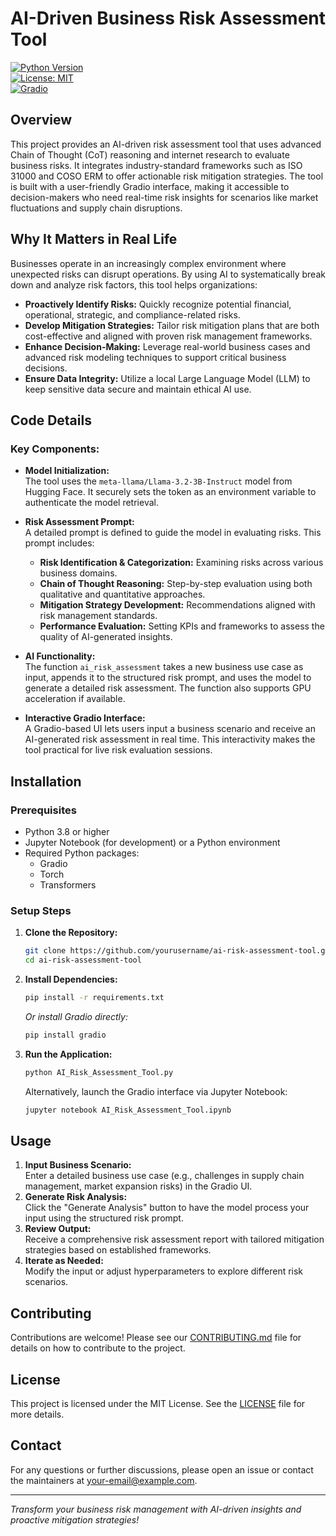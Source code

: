 # AI-Driven Business Risk Assessment Tool

[![Python Version](https://img.shields.io/badge/Python-3.8%2B-blue)](https://www.python.org)  
[![License: MIT](https://img.shields.io/badge/License-MIT-green)](LICENSE)  
[![Gradio](https://img.shields.io/badge/Gradio-UI-brightgreen)](https://gradio.app)

## Overview

This project provides an AI-driven risk assessment tool that uses advanced Chain of Thought (CoT) reasoning and internet research to evaluate business risks. It integrates industry-standard frameworks such as ISO 31000 and COSO ERM to offer actionable risk mitigation strategies. The tool is built with a user-friendly Gradio interface, making it accessible to decision-makers who need real-time risk insights for scenarios like market fluctuations and supply chain disruptions.

## Why It Matters in Real Life

Businesses operate in an increasingly complex environment where unexpected risks can disrupt operations. By using AI to systematically break down and analyze risk factors, this tool helps organizations:
- **Proactively Identify Risks:** Quickly recognize potential financial, operational, strategic, and compliance-related risks.
- **Develop Mitigation Strategies:** Tailor risk mitigation plans that are both cost-effective and aligned with proven risk management frameworks.
- **Enhance Decision-Making:** Leverage real-world business cases and advanced risk modeling techniques to support critical business decisions.
- **Ensure Data Integrity:** Utilize a local Large Language Model (LLM) to keep sensitive data secure and maintain ethical AI use.

## Code Details

### Key Components:
- **Model Initialization:**  
  The tool uses the `meta-llama/Llama-3.2-3B-Instruct` model from Hugging Face. It securely sets the token as an environment variable to authenticate the model retrieval.
  
- **Risk Assessment Prompt:**  
  A detailed prompt is defined to guide the model in evaluating risks. This prompt includes:
  - **Risk Identification & Categorization:** Examining risks across various business domains.
  - **Chain of Thought Reasoning:** Step-by-step evaluation using both qualitative and quantitative approaches.
  - **Mitigation Strategy Development:** Recommendations aligned with risk management standards.
  - **Performance Evaluation:** Setting KPIs and frameworks to assess the quality of AI-generated insights.
  
- **AI Functionality:**  
  The function `ai_risk_assessment` takes a new business use case as input, appends it to the structured risk prompt, and uses the model to generate a detailed risk assessment. The function also supports GPU acceleration if available.
  
- **Interactive Gradio Interface:**  
  A Gradio-based UI lets users input a business scenario and receive an AI-generated risk assessment in real time. This interactivity makes the tool practical for live risk evaluation sessions.

## Installation

### Prerequisites
- Python 3.8 or higher
- Jupyter Notebook (for development) or a Python environment
- Required Python packages:
  - Gradio
  - Torch
  - Transformers

### Setup Steps
1. **Clone the Repository:**
   ```bash
   git clone https://github.com/yourusername/ai-risk-assessment-tool.git
   cd ai-risk-assessment-tool
   ```
2. **Install Dependencies:**
   ```bash
   pip install -r requirements.txt
   ```
   *Or install Gradio directly:*
   ```bash
   pip install gradio
   ```
3. **Run the Application:**
   ```bash
   python AI_Risk_Assessment_Tool.py
   ```
   Alternatively, launch the Gradio interface via Jupyter Notebook:
   ```bash
   jupyter notebook AI_Risk_Assessment_Tool.ipynb
   ```

## Usage

1. **Input Business Scenario:**  
   Enter a detailed business use case (e.g., challenges in supply chain management, market expansion risks) in the Gradio UI.
2. **Generate Risk Analysis:**  
   Click the "Generate Analysis" button to have the model process your input using the structured risk prompt.
3. **Review Output:**  
   Receive a comprehensive risk assessment report with tailored mitigation strategies based on established frameworks.
4. **Iterate as Needed:**  
   Modify the input or adjust hyperparameters to explore different risk scenarios.

## Contributing

Contributions are welcome! Please see our [CONTRIBUTING.md](CONTRIBUTING.md) file for details on how to contribute to the project.

## License

This project is licensed under the MIT License. See the [LICENSE](LICENSE) file for more details.

## Contact

For any questions or further discussions, please open an issue or contact the maintainers at [your-email@example.com](mailto:upadhyay.suraj09@gmail.com).

---

*Transform your business risk management with AI-driven insights and proactive mitigation strategies!*
